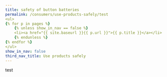 ```yaml
---
title: safety of button batteries
permalink: /consumers/use-products-safely/test
<ul>
{% for p in pages %}
    {% unless show_in_nav == false %}
    <li><a href="{{ site.baseurl }}{{ p.url }}">{{ p.title }}</a></li>
    {% endunless %}
{% endfor %}
</ul>
show_in_nav: false
third_nav_title: Use products safely
---
```

test
